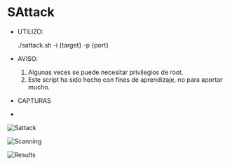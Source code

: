 # SAttack

- UTILIZO:

  ./sattack.sh -i {target} -p {port}
  
- AVISO:
  1) Algunas veces se puede necesitar privilegios de root.
  2) Este script ha sido hecho con fines de aprendizaje, no para aportar mucho.

- CAPTURAS
- 
![Sattack](https://user-images.githubusercontent.com/70720366/161397824-d33ce48f-2b3c-44bd-a054-4ebfe4cf26c6.PNG)

![Scanning](https://user-images.githubusercontent.com/70720366/161397827-a9ba955a-bc8f-4391-81f6-a94ddcb6a502.PNG)

![Results](https://user-images.githubusercontent.com/70720366/161397828-10ce4d0c-4c38-4498-8c60-b79b2524dd00.PNG)

